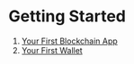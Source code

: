 # Getting Started

1. [Your First Blockchain App](https://www.youtube.com/watch?v=rzvk2kdjr2I)
2. [Your First Wallet](https://metamask.zendesk.com/hc/en-us/articles/360015489531-Getting-Started-With-MetaMask-Part-1-)